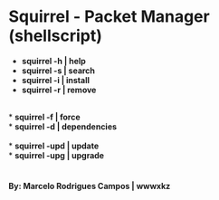 # Squirrel - Packet Manager (shellscript)

* <b>squirrel -h | help</b><br>
* <b>squirrel -s | search</b><br>
* <b>squirrel -i | install</b><br>
* <b>squirrel -r | remove</b><br>
<br>
* <b>squirrel -f | force</b><br>
* <b>squirrel -d | dependencies</b><br>
<br>
* <b>squirrel -upd | update</b><br>
* <b>squirrel -upg | upgrade</b><br>
<br>
<h4><b>By:</b> Marcelo Rodrigues Campos | wwwxkz </h4>
